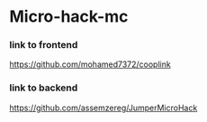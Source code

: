 # Micro-hack-mc

### link to frontend
https://github.com/mohamed7372/cooplink

### link to backend
https://github.com/assemzereg/JumperMicroHack
